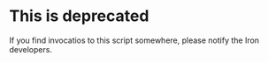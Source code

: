 # This is deprecated

If you find invocatios to this script somewhere, please notify the Iron developers.
